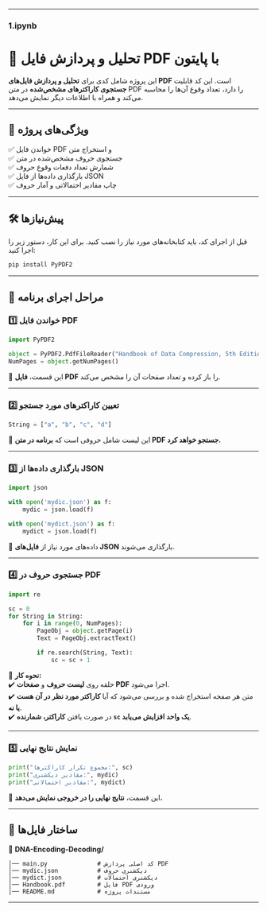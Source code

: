 
---

###  1.ipynb
# 📄 تحلیل و پردازش فایل PDF با پایتون

این پروژه شامل کدی برای **تحلیل و پردازش فایل‌های PDF** است. این کد قابلیت **جستجوی کاراکترهای مشخص‌شده** در متن PDF را دارد، تعداد وقوع آن‌ها را محاسبه می‌کند و همراه با اطلاعات دیگر نمایش می‌دهد.

---

## 🚀 ویژگی‌های پروژه

✅ خواندن فایل PDF و استخراج متن  
✅ جستجوی حروف مشخص‌شده در متن  
✅ شمارش تعداد دفعات وقوع حروف  
✅ بارگذاری داده‌ها از فایل JSON  
✅ چاپ مقادیر احتمالاتی و آمار حروف  

---

## 🛠️ **پیش‌نیازها**
قبل از اجرای کد، باید کتابخانه‌های مورد نیاز را نصب کنید. برای این کار، دستور زیر را اجرا کنید:

```bash
pip install PyPDF2
```

---

## 📝 **مراحل اجرای برنامه**

### **1️⃣ خواندن فایل PDF**
```python
import PyPDF2

object = PyPDF2.PdfFileReader("Handbook of Data Compression, 5th Edition.pdf")
NumPages = object.getNumPages()
```
📌 این قسمت، **فایل PDF** را باز کرده و تعداد صفحات آن را مشخص می‌کند.  

---

### **2️⃣ تعیین کاراکترهای مورد جستجو**
```python
String = ["a", "b", "c", "d"]
```
📌 این لیست شامل حروفی است که **برنامه در متن PDF جستجو خواهد کرد.**  

---

### **3️⃣ بارگذاری داده‌ها از JSON**
```python
import json

with open('mydic.json') as f:
    mydic = json.load(f)

with open('mydict.json') as f:
    mydict = json.load(f)
```
📌 داده‌های مورد نیاز از **فایل‌های JSON** بارگذاری می‌شوند.  

---

### **4️⃣ جستجوی حروف در PDF**
```python
import re

sc = 0
for String in String:
    for i in range(0, NumPages):
        PageObj = object.getPage(i)
        Text = PageObj.extractText()

        if re.search(String, Text):
            sc = sc + 1
```
📌 **نحوه کار:**  
✔️ حلقه روی **لیست حروف** و **صفحات PDF** اجرا می‌شود.  
✔️ متن هر صفحه استخراج شده و بررسی می‌شود که آیا **کاراکتر مورد نظر در آن هست یا نه**.  
✔️ در صورت یافتن **کاراکتر، شمارنده `sc` یک واحد افزایش می‌یابد**.  

---

### **5️⃣ نمایش نتایج نهایی**
```python
print("مجموع تکرار کاراکترها:", sc)
print("مقادیر دیکشنری:", mydic)
print("مقادیر احتمالاتی:", mydict)
```
📌 این قسمت، **نتایج نهایی را در خروجی نمایش می‌دهد.**  

---

## 📂 **ساختار فایل‌ها**
📂 **DNA-Encoding-Decoding/**
```
│── main.py              # کد اصلی پردازش PDF
│── mydic.json           # دیکشنری حروف
│── mydict.json          # دیکشنری احتمالات
│── Handbook.pdf         # فایل PDF ورودی
│── README.md            # مستندات پروژه
```

---
